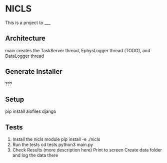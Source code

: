 # NICLS
This is a project to ___

## Architecture
main creates the TaskServer thread, EphysLogger thread (TODO), and DataLogger thread
 

## Generate Installer
???

## Setup
pip install aiofiles django

## Tests
1) Install the nicls module
	pip install -e ./nicls 
2) Run the tests
	cd tests
	python3 main.py
3) Check Results (more description here)
	Print to screen
	Create data folder and log the data there
